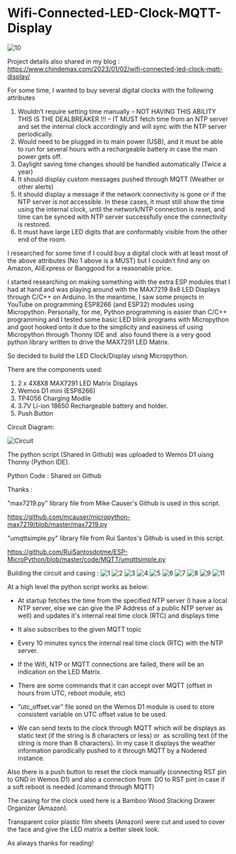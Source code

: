 # Wifi-Connected-LED-Clock-MQTT-Display

![10](https://user-images.githubusercontent.com/51185952/210281102-dbef34e3-bebc-47a2-94c7-a309b42a4639.jpg)

Project details also shared in my blog : https://www.chindemax.com/2023/01/02/wifi-connected-led-clock-mqtt-display/

For some time, I wanted to buy several digital clocks with the following attributes

1. Wouldn’t require setting time manually – NOT HAVING THIS ABILITY THIS IS THE DEALBREAKER !!! – IT MUST fetch time from an NTP server and set the internal clock accordingly and will sync with the NTP server periodically.
2. Would need to be plugged in to main power (USB), and it must be able to run for several hours with a rechargeable battery in case the main power gets off.
3. Daylight saving time changes should be handled automatically (Twice a year)
4. It should display custom messages pushed through MQTT (Weather or other alerts)
5. It should display a message if the network connectivity is gone or if the NTP server is not accessible. In these cases, it must still show the time using the internal clock, until the network/NTP connection is reset, and time can be synced with NTP server successfully once the connectivity is restored.
6. It must have large LED digits that are conformably visible from the other end of the room.

I researched for some time if I could buy a digital clock with at least most of the above attributes (No 1 above is a MUST) but I couldn’t find any on Amazon, AliExpress or Banggood for a reasonable price.

I started researching on making something with the extra ESP modules that I had at hand and was playing around with the MAX7219 8x8 LED Displays through C/C++ on Arduino. In the meantime, I saw some projects in YouTube on programming ESP8266 (and ESP32) modules using Micropython. Personally, for me, Python programming is easier than C/C++ programming and I tested some basic LED blink programs with Micropython and goot hooked onto it due to the simplicity and easiness of using Micropython through Thonny IDE and  also found there is a very good python library written to drive the MAX7291 LED Matrix.

So decided to build the LED Clock/Display uisng Micropython.

There are the components used:

1. 2 x 4X8X8 MAX7291 LED Matrix Displays
2. Wemos D1 mini (ESP8266)
3. TP4056 Charging Modile
4. 3.7V Li-ion 18650 Rechargeable battery and holder.
5. Push Button

Circuit Diagram:

![Circuit](https://user-images.githubusercontent.com/51185952/210280613-6f356eb0-2a25-4609-85ac-7f9d121d5ccc.png)

The python script (Shared in Github) was uploaded to Wemos D1 uisng Thonny (Python IDE).

Python Code : Shared on Github

Thanks :

"max7219.py" library file from Mike Causer's Github is used in this script.

https://github.com/mcauser/micropython-max7219/blob/master/max7219.py

"umqttsimple.py" library file from Rui Santos's Github is used in this script.

https://github.com/RuiSantosdotme/ESP-MicroPython/blob/master/code/MQTT/umqttsimple.py

Building the circuit and casing :
![1](https://user-images.githubusercontent.com/51185952/210281009-30eb4077-5f7c-4246-93a5-9565e36f1c89.jpg)
![2](https://user-images.githubusercontent.com/51185952/210281019-2dd4b813-a928-458c-af63-83a4794fe4e8.jpg)
![3](https://user-images.githubusercontent.com/51185952/210281026-3846116f-d294-49cd-b632-dc54f0106dc7.jpg)
![4](https://user-images.githubusercontent.com/51185952/210281033-725e7f84-4c96-447d-a653-791203bec12d.jpg)
![5](https://user-images.githubusercontent.com/51185952/210281047-31e5e967-60fd-4029-8230-b7da2d59f15a.jpg)
![6](https://user-images.githubusercontent.com/51185952/210281059-6483dafb-72f7-437e-939f-211621a82f59.jpg)
![7](https://user-images.githubusercontent.com/51185952/210281066-d9fa4d18-e049-47d6-8f4a-8c61bd857cf2.jpg)
![8](https://user-images.githubusercontent.com/51185952/210281072-e7a4c67a-187f-434a-af2f-209d40eb92fa.jpg)
![9](https://user-images.githubusercontent.com/51185952/210281076-9a574e1d-d20a-4398-8dde-cafe0cfe8205.jpg)
![11](https://user-images.githubusercontent.com/51185952/210281086-78cc2c9a-faf0-4217-944a-89d9f11d8dad.jpg)

At a high level the python script works as below:

- At startup fetches the time from the specified NTP server (I have a local NTP server, else we can give the IP Address of a public NTP server as well) and updates it's internal real time clock (RTC) and displays time

- It also subscribes to the given MQTT topic

- Every 10 minutes syncs the internal real time clock (RTC) with the NTP server.

- If the Wifi, NTP or MQTT connections are failed, there will be an indication on the LED Matrix.

- There are some commands that it can accept over MQTT (offset in hours from UTC, reboot module, etc)

- “utc_offset.var” file sored on the Wemos D1 module is used to store consistent variable on UTC offset value to be used.

- We can send texts to the clock through MQTT which will be displays as static text (if the string is 8 characters or less) or  as scrolling text (if the string is more than 8 characters). In my case it displays the weather information parodically pushed to it through MQTT by a Nodered instance.




Also there is a push button to reset the clock manually (connecting RST pin to GND in Wemos D1) and also a connection from  D0 to RST pint in case if a soft reboot is needed (command through MQTT)

The casing for the clock used here is a Bamboo Wood Stacking Drawer Organizer (Amazon).

Transparent color plastic film sheets (Amazon) were cut and used to cover the face and give the LED matrix a better sleek look.

As always thanks for reading!

